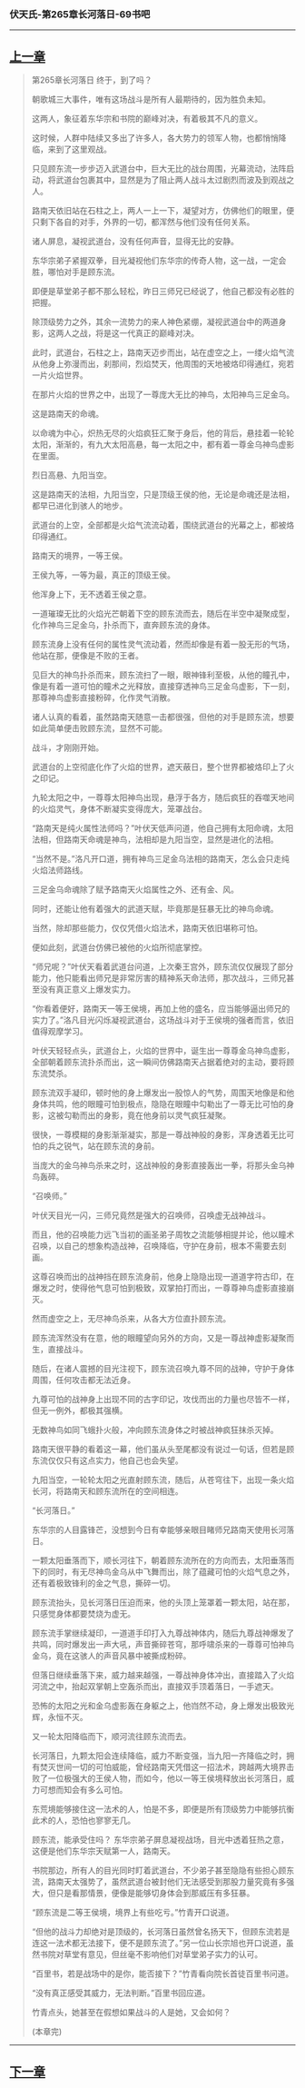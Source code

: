 ### 伏天氏-第265章长河落日-69书吧

--------
[上一章](./0c8b6dc7acee7965c80abf7dd58d6f55.md)
--------


>
>
>
>第265章长河落日
>终于，到了吗？
>
>朝歌城三大事件，唯有这场战斗是所有人最期待的，因为胜负未知。
>
>这两人，象征着东华宗和书院的巅峰对决，有着极其不凡的意义。
>
>这时候，人群中陆续又多出了许多人，各大势力的领军人物，也都悄悄降临，来到了这里观战。
>
>只见顾东流一步步迈入武道台中，巨大无比的战台周围，光幕流动，法阵启动，将武道台包裹其中，显然是为了阻止两人战斗太过剧烈而波及到观战之人。
>
>路南天依旧站在石柱之上，两人一上一下，凝望对方，仿佛他们的眼里，便只剩下各自的对手，外界的一切，都浑然与他们没有任何关系。
>
>诸人屏息，凝视武道台，没有任何声音，显得无比的安静。
>
>东华宗弟子紧握双拳，目光凝视他们东华宗的传奇人物，这一战，一定会胜，哪怕对手是顾东流。
>
>即便是草堂弟子都不那么轻松，昨日三师兄已经说了，他自己都没有必胜的把握。
>
>除顶级势力之外，其余一流势力的来人神色紧绷，凝视武道台中的两道身影，这两人之战，将是这一代真正的巅峰对决。
>
>此时，武道台，石柱之上，路南天迈步而出，站在虚空之上，一缕火焰气流从他身上弥漫而出，刹那间，烈焰焚天，他周围的天地被烙印得通红，宛若一片火焰世界。
>
>在那片火焰的世界之中，出现了一尊庞大无比的神鸟，太阳神鸟三足金乌。
>
>这是路南天的命魂。
>
>以命魂为中心，炽热无尽的火焰疯狂汇聚于身后，他的背后，悬挂着一轮轮太阳，渐渐的，有九大太阳高悬，每一太阳之中，都有着一尊金乌神鸟虚影在里面。
>
>烈日高悬、九阳当空。
>
>这是路南天的法相，九阳当空，只是顶级王侯的他，无论是命魂还是法相，都早已进化到骇人的地步。
>
>武道台的上空，全部都是火焰气流流动着，围绕武道台的光幕之上，都被烙印得通红。
>
>路南天的境界，一等王侯。
>
>王侯九等，一等为最，真正的顶级王侯。
>
>他浑身上下，无不透着王侯之意。
>
>一道璀璨无比的火焰光芒朝着下空的顾东流而去，随后在半空中凝聚成型，化作神鸟三足金乌，扑杀而下，直奔顾东流的身体。
>
>顾东流身上没有任何的属性灵气流动着，然而却像是有着一股无形的气场，他站在那，便像是不败的王者。
>
>见巨大的神鸟扑杀而来，顾东流扫了一眼，眼神锋利至极，从他的瞳孔中，像是有着一道可怕的瞳术之光释放，直接穿透神鸟三足金乌虚影，下一刻，那尊神鸟虚影直接粉碎，化作灵气消散。
>
>诸人认真的看着，虽然路南天随意一击都很强，但他的对手是顾东流，想要如此简单便击败顾东流，显然不可能。
>
>战斗，才刚刚开始。
>
>武道台的上空彻底化作了火焰的世界，遮天蔽日，整个世界都被烙印上了火之印记。
>
>九轮太阳之中，一尊尊太阳神鸟出现，悬浮于各方，随后疯狂的吞噬天地间的火焰灵气，身体不断凝实变得庞大，笼罩战台。
>
>“路南天是纯火属性法师吗？”叶伏天低声问道，他自己拥有太阳命魂，太阳法相，但路南天命魂是神鸟，法相却是九阳当空，显然是进化的法相。
>
>“当然不是。”洛凡开口道，拥有神鸟三足金乌法相的路南天，怎么会只走纯火焰法师路线。
>
>三足金乌命魂除了赋予路南天火焰属性之外、还有金、风。
>
>同时，还能让他有着强大的武道天赋，毕竟那是狂暴无比的神鸟命魂。
>
>当然，除却那些能力，仅仅凭借火焰法术，路南天依旧堪称可怕。
>
>便如此刻，武道台仿佛已被他的火焰所彻底掌控。
>
>“师兄呢？”叶伏天看着武道台问道，上次秦王宫外，顾东流仅仅展现了部分能力，他只能看出师兄是非常厉害的精神系天命法师，那次战斗，三师兄甚至没有真正意义上爆发实力。
>
>“你看着便好，路南天一等王侯境，再加上他的盛名，应当能够逼出师兄的实力了。”洛凡目光闪烁凝视武道台，这场战斗对于王侯境的强者而言，依旧值得观摩学习。
>
>叶伏天轻轻点头，武道台上，火焰的世界中，诞生出一尊尊金乌神鸟虚影，全部朝着顾东流扑杀而出，这一瞬间仿佛路南天占据着绝对的主动，要将顾东流焚杀。
>
>顾东流双手凝印，顿时他的身上爆发出一股惊人的气势，周围天地像是和他身体共鸣，他的眼瞳可怕到极点，隐隐在眼瞳中勾勒出了一尊无比可怕的身影，这被勾勒而出的身影，竟在他身前以灵气疯狂凝聚。
>
>很快，一尊模糊的身影渐渐凝实，那是一尊战神般的身影，浑身透着无比可怕的兵之锐气，站在顾东流的身前。
>
>当庞大的金乌神鸟杀来之时，这战神般的身影直接轰出一拳，将那头金乌神鸟轰碎。
>
>“召唤师。”
>
>叶伏天目光一闪，三师兄竟然是强大的召唤师，召唤虚无战神战斗。
>
>而且，他的召唤能力远飞当初的画圣弟子周牧之流能够相提并论，他以瞳术召唤，以自己的想象构造战神，召唤降临，守护在身前，根本不需要去刻画。
>
>这尊召唤而出的战神挡在顾东流身前，他身上隐隐出现一道道字符古印，在爆发之时，使得他气息可怕到极致，双掌拍打而出，一尊尊神鸟虚影直接崩灭。
>
>然而虚空之上，无尽神鸟杀来，从各大方位直扑顾东流。
>
>顾东流浑然没有在意，他的眼瞳望向另外的方向，又是一尊战神虚影凝聚而生，直接战斗。
>
>随后，在诸人震撼的目光注视下，顾东流召唤九尊不同的战神，守护于身体周围，任何攻击都无法近身。
>
>九尊可怕的战神身上出现不同的古字印记，攻伐而出的力量也尽皆不一样，但无一例外，都极其强横。
>
>无数神鸟如同飞蛾扑火般，冲向顾东流身体之时被战神疯狂抹杀灭掉。
>
>路南天很平静的看着这一幕，他们虽从头至尾都没有说过一句话，但若是顾东流仅仅只有这点实力，他自己也会失望。
>
>九阳当空，一轮轮太阳之光直射顾东流，随后，从苍穹往下，出现一条火焰长河，将路南天和顾东流所在的空间相连。
>
>“长河落日。”
>
>东华宗的人目露锋芒，没想到今日有幸能够亲眼目睹师兄路南天使用长河落日。
>
>一颗太阳垂落而下，顺长河往下，朝着顾东流所在的方向而去，太阳垂落而下的同时，有无尽神鸟金乌从中飞舞而出，除了蕴藏可怕的火焰气息之外，还有着极致锋利的金之气息，撕碎一切。
>
>顾东流抬头，见长河落日压迫而来，他的头顶上笼罩着一颗太阳，站在那，只感觉身体都要焚烧为虚无。
>
>顾东流手掌继续凝印，一道道手印打入九尊战神体内，随后九尊战神爆发了共鸣，同时爆发出一声大吼，声音撕碎苍穹，那呼啸杀来的一尊尊可怕神鸟金乌，竟在这骇人的声音风暴中被撕成粉碎。
>
>但落日继续垂落下来，威力越来越强，一尊战神身体冲出，直接踏入了火焰河流之中，抬起双掌朝上空轰杀而出，直接双手顶着落日，一手遮天。
>
>恐怖的太阳之光和金乌虚影轰在身躯之上，他岿然不动，身上爆发出极致光辉，永恒不灭。
>
>又一轮太阳降临而下，顺河流往顾东流而去。
>
>长河落日，九颗太阳会连续降临，威力不断变强，当九阳一齐降临之时，拥有焚灭世间一切的可怕威能，曾经路南天凭借这一招法术，跨越两大境界击败了一位极强大的王侯人物，而如今，他以一等王侯境释放出长河落日，威力可想而知会有多么可怕。
>
>东荒境能够接住这一法术的人，怕是不多，即便是所有顶级势力中能够抗衡此术的人，恐怕也寥寥无几。
>
>顾东流，能承受住吗？
>东华宗弟子屏息凝视战场，目光中透着狂热之意，这便是他们东华宗天赋第一人，路南天。
>
>书院那边，所有人的目光同时盯着武道台，不少弟子甚至隐隐有些担心顾东流，路南天太强势了，虽然武道台被封他们无法感受到那股力量究竟有多强大，但只是看那情景，便像是能够切身体会到那威压有多狂暴。
>
>“顾东流是二等王侯境，境界上有些吃亏。”竹青开口说道。
>
>“但他的战斗力却绝对是顶级的，长河落日虽然曾名扬天下，但顾东流若是连这一法术都无法接下，便不是顾东流了。”另一位山长宗旭也开口说道，虽然书院对草堂有意见，但丝毫不影响他们对草堂弟子实力的认可。
>
>“百里书，若是战场中的是你，能否接下？”竹青看向院长首徒百里书问道。
>
>“没有真正感受其威力，无法判断。”百里书回应道。
>
>竹青点头，她甚至在假想如果战斗的人是她，又会如何？
>
>(本章完)
>
>

--------
[下一章](./127a6f355201c176dc9bc2436c6d9fe3.md)
--------
